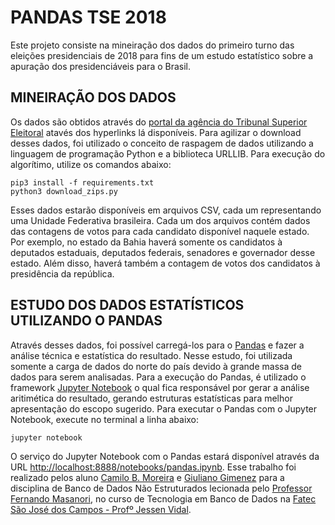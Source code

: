 # PANDAS TSE 2018
Este projeto consiste na mineiração dos dados do primeiro turno das eleições presidenciais de 2018 para fins de um estudo 
estatístico sobre a apuração dos presidenciáveis para o Brasil.

## MINEIRAÇÃO DOS DADOS
Os dados são obtidos através do [portal da agência do Tribunal Superior Eleitoral](http://www.tse.jus.br/eleicoes/estatisticas/repositorio-de-dados-eleitorais-1/repositorio-de-dados-eleitorais) atavés dos hyperlinks lá disponíveis. Para
agilizar o download desses dados, foi utilizado o conceito de raspagem de dados utilizando a linguagem de programação Python
e a biblioteca URLLIB.
Para execução do algorítimo, utilize os comandos abaixo:
```
pip3 install -f requirements.txt
python3 download_zips.py
```
Esses dados estarão disponíveis em arquivos CSV, cada um representando uma Unidade Federativa brasileira. Cada um dos arquivos
contém dados das contagens de votos para cada candidato disponível naquele estado. Por exemplo, no estado da Bahia haverá somente
os candidatos à deputados estaduais, deputados federais, senadores e governador desse estado. Além disso, haverá também a contagem
de votos dos candidatos à presidência da república.

## ESTUDO DOS DADOS ESTATÍSTICOS UTILIZANDO O PANDAS
Através desses dados, foi possível carregá-los para o [Pandas](https://pandas.pydata.org/) e fazer a análise técnica e estatística
do resultado. Nesse estudo, foi utilizada somente a carga de dados do norte do país devido à grande massa de dados para serem
analisadas.
Para a execução do Pandas, é utilizado o framework [Jupyter Notebook](http://jupyter.org/) o qual fica responsável por gerar a 
análise aritimética do resultado, gerando estruturas estatísticas para melhor apresentação do escopo sugerido.
Para executar o Pandas com o Jupyter Notebook, execute no terminal a linha abaixo:
```
jupyter notebook
```
O serviço do Jupyter Notebook com o Pandas estará disponível através da URL [http://localhost:8888/notebooks/pandas.ipynb](http://localhost:8888/notebooks/pandas.ipynb).
Esse trabalho foi realizado pelos aluno [Camilo B. Moreira](https://github.com/camilobmoreira) e [Giuliano Gimenez](https://github.com/giulianogimenez) para a disciplina de Banco de Dados Não Estruturados lecionada pelo [Professor Fernando Masanori](https://github.com/fmasanori), no curso de Tecnologia em Banco de Dados na [Fatec São José dos Campos - Profº Jessen Vidal](http://fatecsjc-prd.azurewebsites.net/).
